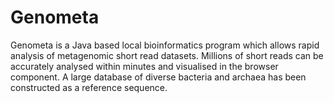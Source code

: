 # Genometa

Genometa is a Java based local bioinformatics program which allows rapid analysis of metagenomic short read datasets. Millions of short reads can be accurately analysed within minutes and visualised in the browser component. A large database of diverse bacteria and archaea has been constructed as a reference sequence.
